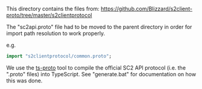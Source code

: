 This directory contains the files from: https://github.com/Blizzard/s2client-proto/tree/master/s2clientprotocol

The "sc2api.proto" file had to be moved to the parent directory in order for import path resolution to work properly.

e.g.

```proto
import "s2clientprotocol/common.proto";
```

We use the [ts-proto](https://github.com/stephenh/ts-proto) tool to compile the official SC2 API protocol (i.e. the ".proto" files) into TypeScript. See "generate.bat" for documentation on how this was done.
